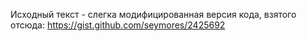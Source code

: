 Исходный текст - слегка модифицированная версия кода, взятого отсюда:
https://gist.github.com/seymores/2425692
